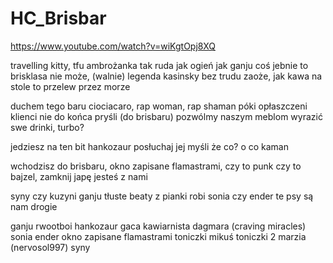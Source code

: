 # HC_Brisbar

https://www.youtube.com/watch?v=wiKgtOpj8XQ

travelling kitty, tfu ambrożanka tak ruda jak ogień 
jak ganju coś jebnie to brisklasa nie może, (walnie)
legenda kasinsky bez trudu zaoże, 
jak kawa na stole to przelew przez morze

duchem tego baru ciociacaro, rap woman, rap shaman
póki opłaszczeni klienci nie do końca pryśli (do brisbaru)
pozwólmy naszym meblom wyrazić swe drinki, turbo?

jedziesz na ten bit hankozaur posłuchaj jej myśli
że co? o co kaman

wchodzisz do brisbaru, okno zapisane flamastrami, 
czy to punk czy to bajzel, zamknij japę jesteś z nami

syny czy kuzyni
ganju tłuste beaty z pianki robi 
sonia czy ender te psy są nam drogie




ganju rwootboi
hankozaur
gaca kawiarnista
dagmara (craving miracles)
sonia ender
okno zapisane flamastrami
toniczki mikuś
toniczki 2
marzia (nervosol997)
syny

